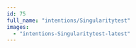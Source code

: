 ```yaml
---
id: 75
full_name: "intentions/Singularitytest"
images: 
  - "intentions-Singularitytest-latest"
---
```

